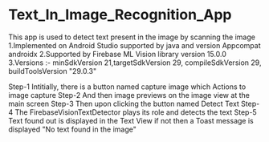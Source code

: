 # Text_In_Image_Recognition_App
This app is used to detect text present in the image by scanning the image
1.Implemented on Android Studio supported by java and version Appcompat androidx
2.Supported by Firebase ML Vision library version 15.0.0
3.Versions :- minSdkVersion 21,targetSdkVersion 29, compileSdkVersion 29, buildToolsVersion "29.0.3"

Step-1 Intitially, there is a button named capture image which Actions to image capture
Step-2 And then image previews on the image view at the main screen 
Step-3 Then upon clicking the button named Detect Text
Step-4 The FirebaseVisionTextDetector plays its role and detects the text
Step-5 Text found out is displayed in the Text View if not then a Toast message is displayed "No text found in the image"
